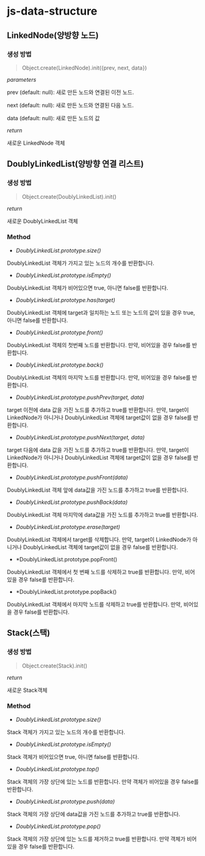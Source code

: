# js-data-structure

## LinkedNode(양방향 노드)

### 생성 방법

> Object.create(LinkedNode).init({prev, next, data})

*parameters*

prev (default: null): 새로 만든 노드와 연결된 이전 노드.

next (default: null): 새로 만든 노드와 연결된 다음 노드.

data (default: null): 새로 만든 노드의 값

*return*

새로운 LinkedNode 객체

## DoublyLinkedList(양방향 연결 리스트)

### 생성 방법

> Object.create(DoublyLinkedList).init()

*return*

새로운 DoublyLinkedList 객체

### Method

- *DoublyLinkedList.prototype.size()*

DoublyLinkedList 객체가 가지고 있는 노드의 개수를 반환합니다.

- *DoublyLinkedList.prototype.isEmpty()*

DoublyLinkedList 객체가 비어있으면 true, 아니면 false를 반환합니다.

- *DoublyLinkedList.prototype.has(target)*

DoublyLinkedList 객체에 target과 일치하는 노드 또는 노드의 값이 있을 경우 true, 아니면 false를 반환합니다.

- *DoublyLinkedList.prototype.front()*

DoublyLinkedList 객체의 첫번째 노드를 반환합니다. 만약, 비어있을 경우 false를 반환합니다.

- *DoublyLinkedList.prototype.back()*

DoublyLinkedList 객체의 마지막 노드를 반환합니다. 만약, 비어있을 경우 false를 반환합니다.

- *DoublyLinkedList.prototype.pushPrev(target, data)*

target 이전에 data 값을 가진 노드를 추가하고 true를 반환합니다. 만약, target이 LinkedNode가 아니거나 DoublyLinkedList 객체에 target값이 없을 경우 false를 반환합니다.

- *DoublyLinkedList.prototype.pushNext(target, data)*

target 다음에 data 값을 가진 노드를 추가하고 true를 반환합니다. 만약, target이 LinkedNode가 아니거나 DoublyLinkedList 객체에 target값이 없을 경우 false를 반환합니다.

- *DoublyLinkedList.prototype.pushFront(data)*

DoublyLinkedList 객체 앞에 data값을 가진 노드를 추가하고 true를 반환합니다.

- *DoublyLinkedList.prototype.pushBack(data)*

DoublyLinkedList 객체 마지막에 data값을 가진 노드를 추가하고 true를 반환합니다.

- *DoublyLinkedList.prototype.erase(target)*

DoublyLinkedList 객체에서 target를 삭제합니다. 만약, target이 LinkedNode가 아니거나 DoublyLinkedList 객체에 target값이 없을 경우 false를 반환합니다.

- *DoublyLinkedList.prototype.popFront()

DoublyLinkedList 객체에서 첫 번째 노드를 삭제하고 true를 반환합니다. 만약, 비어있을 경우 false를 반환합니다.

- *DoublyLinkedList.prototype.popBack()

DoublyLinkedList 객체에서 마지막 노드를 삭제하고 true를 반환합니다. 만약, 비어있을 경우 false를 반환합니다.



## Stack(스택)

### 생성 방법

> Object.create(Stack).init()

*return*

새로운 Stack객체

### Method

- *DoublyLinkedList.prototype.size()*

Stack 객체가 가지고 있는 노드의 개수를 반환합니다.

- *DoublyLinkedList.prototype.isEmpty()*

Stack 객체가 비어있으면 true, 아니면 false를 반환합니다.

- *DoublyLinkedList.prototype.top()*

Stack 객체의 가장 상단에 있는 노드를 반환합니다. 만약 객체가 비어있을 경우 false를 반환합니다.

- *DoublyLinkedList.prototype.push(data)*

Stack 객체의 가장 상단에 data값을 가진 노드를 추가하고 true를 반환합니다.

- *DoublyLinkedList.prototype.pop()*

Stack 객체의 가장 상단에 있는 노드를 제거하고 true를 반환합니다. 만약 객체가 비어있을 경우 false를 반환합니다.

